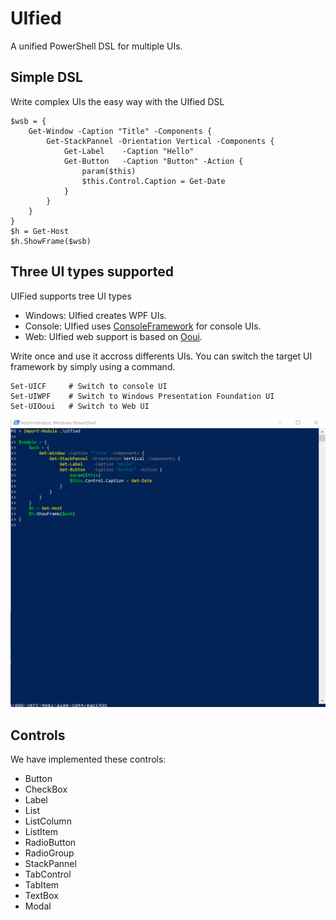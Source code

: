 # UIfied

A unified PowerShell DSL for multiple UIs.

## Simple DSL

Write complex UIs the easy way with the UIfied DSL

    $wsb = {
        Get-Window -Caption "Title" -Components {
            Get-StackPannel -Orientation Vertical -Components {
                Get-Label    -Caption "Hello"
                Get-Button   -Caption "Button" -Action {
                    param($this)
                    $this.Control.Caption = Get-Date
                }
            }
        }
    }
    $h = Get-Host
    $h.ShowFrame($wsb)

## Three UI types supported

UIFied supports tree UI types

- Windows: UIfied creates WPF UIs.
- Console: UIfied uses [ConsoleFramework](https://github.com/elw00d/consoleframework) for console UIs.
- Web: UIfied web support is based on [Ooui](https://github.com/praeclarum/Ooui).

Write once and use it accross differents UIs. You can switch the target UI framework by simply using a command.

    Set-UICF     # Switch to console UI
    Set-UIWPF    # Switch to Windows Presentation Foundation UI
    Set-UIOoui   # Switch to Web UI

![A simple sample running on different UIs](UIfied.Test/SimpleTest.gif)

## Controls

We have implemented these controls:

- Button
- CheckBox
- Label
- List
- ListColumn
- ListItem
- RadioButton
- RadioGroup
- StackPannel
- TabControl
- TabItem
- TextBox
- Modal
